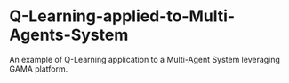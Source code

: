 # Q-Learning-applied-to-Multi-Agents-System
An example of Q-Learning application to a Multi-Agent System leveraging GAMA platform.
